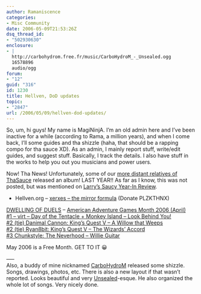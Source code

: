 ```yaml
---
author: Ramaniscence
categories:
- Misc Community
date: 2006-05-09T21:53:26Z
dsq_thread_id:
- "502930630"
enclosure:
- |
  http://carbohydrom.free.fr/music/CarboHydroM_-_Unsealed.ogg
  16578896
  audio/ogg
forum:
- "12"
guid: "316"
id: 1230
title: Hellven, DoD updates
topic:
- "2847"
url: /2006/05/09/hellven-dod-updates/
---
```


So, um, hi guys! My name is MagiNinjA. I&#8217;m an old admin here and I&#8217;ve been inactive for a while (according to Rama, a million years), and when I come back, I&#8217;ll some guides and tha shizzle (haha, that should be a rapping compo for tha sauce XD). As an admin, I mainly report stuff, write/edit guides, and suggest stuff. Basically, I track the details. I also have stuff in the works to help you out you musicians and power users.
  
Now! Tha News! Unfortunately, some of our <a href="http://www.hellven.org/" target="_blank">more distant relatives of ThaSauce</a> released an album! LAST YEAR!! As far as I know, this was not posted, but was mentioned on <a href="modules.php?name=News&#038;file=article&#038;sid=208" target="_blank">Larry&#8217;s Saucy Year-In Review</a>.

  * Hellven.org &#8211; <a href="http://www.hellven.org/hlv02.html" target="_blank">xerxes &#8211; the mirror formula</a> (Donate PLZKTHNX)

<a href="http://dod.vgmix.com/" target="_blank">DWELLING OF DUELS</a> &#8211; <a href="http://dod.vgmix.com/past/april06/" target="_blank">American Adventure Games Month 2006 (April)</a>  
<a href="http://dod.vgmix.com/past/april06/virt-DoTT+MI-Look-DoD.mp3" target="_blank">#1 &#8211; virt &#8211; Day of the Tentacle + Monkey Island &#8211; Look Behind You!</a>  
<a href="http://dod.vgmix.com/past/april06/DanimalCannon-KQV-Willow-DoD.mp3" target="_blank">#2 (tie) Danimal Cannon: King&#8217;s Quest V &#8211; A Willow that Weeps</a>  
<a href="http://dod.vgmix.com/past/april06/Ryan8bit-KQV-Accord-DoD.mp3" target="_blank">#2 (tie) Ryan8bit: King&#8217;s Quest V &#8211; The Wizards&#8217; Accord</a>  
<a href="http://dod.vgmix.com/past/april06/Chunkstyle-Neverhood-Willie-DoD.mp3" target="_blank">#3 Chunkstyle: The Neverhood &#8211; Willie Guitar</a>

May 2006 is a Free Month. GET TO IT 😀

&#8212;&#8211;  
Also, a buddy of mine nicknamed <a href="http://carbohydrom.free.fr/" target="_blank">CarboHydroM</a> released some shizzle. Songs, drawings, photos, etc. There is also a new layout if that wasn&#8217;t reported. Looks beautiful and very <a href="http://carbohydrom.free.fr/music/CarboHydroM_-_Unsealed.ogg" target="_blank">Unsealed</a>-esque. He also organized the whole lot of songs. Very nicely done.
